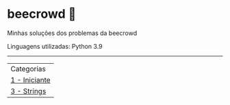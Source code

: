 # beecrowd 🐝
Minhas soluções dos problemas da beecrowd
<div> Linguagens utilizadas: Python 3.9
<hr />
<table>
  <tr>
    <td>Categorias</td>
  </tr>
  <tr>
    <td><a href="1%20-%20Iniciante">1 - Iniciante</a></td>
  </tr>
  <tr>
    <td><a href="3%20-%20Strings">3 - Strings</a></td>
  </tr>
</table>
